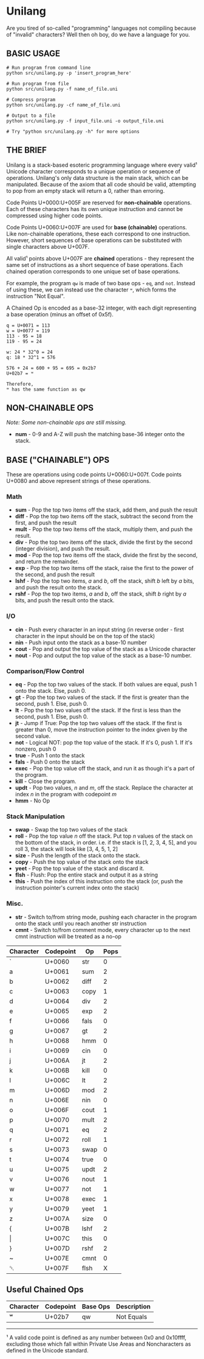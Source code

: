 # Unilang
Are you tired of so-called "programming" languages not compiling because of "invalid" characters? Well then oh boy, do we have a language for you.
## BASIC USAGE
```
# Run program from command line
python src/unilang.py -p 'insert_program_here'

# Run program from file
python src/unilang.py -f name_of_file.uni

# Compress program
python src/unilang.py -cf name_of_file.uni

# Output to a file
python src/unilang.py -f input_file.uni -o output_file.uni

# Try "python src/unilang.py -h" for more options
```

## THE BRIEF
Unilang is a stack-based esoteric programming language where every valid¹ Unicode
character corresponds to a unique operation or sequence of operations. Unilang's
only data structure is the main stack, which can be manipulated. Because of the
axiom that all code should be valid, attempting to pop from an empty stack will
return a 0, rather than erroring.


Code Points U+0000:U+005F are reserved for **non-chainable** operations. Each of
these characters has its own unique instruction and cannot be compressed using
higher code points.

Code Points U+0060:U+007F are used for **base (chainable)** operations. Like
non-chainable operations, these each correspond to one instruction. However,
short sequences of base operations can be substituted with single characters above U+007F.

All valid¹ points above U+007F are **chained** operations - they represent the same
set of instructions as a short sequence of base operations. Each chained operation corresponds
to one unique set of base operations.

For example, the program `qw` is made of two base ops - `eq`, and `not`. Instead
of using these, we can instead use the character `ʷ`, which forms the instruction "Not Equal".

A Chained Op is encoded as a base-32 integer, with each digit representing a base operation (minus an offset of 0x5f).

```
q = U+0071 = 113 
w = U+0077 = 119
113 - 95 = 18
119 - 95 = 24

w: 24 * 32^0 = 24
q: 18 * 32^1 = 576

576 + 24 = 600 + 95 = 695 = 0x2b7
U+02b7 = ʷ

Therefore,
ʷ has the same function as qw
```


## NON-CHAINABLE OPS
_Note: Some non-chainable ops are still missing._
- **num** - 0-9 and A-Z will push the matching base-36 integer onto the stack.

## BASE ("CHAINABLE") OPS

These are operations using code points U+0060:U+007f. Code points U+0080 and above
represent strings of these operations.

### Math
- **sum** - Pop the top two items off the stack, add them, and push the result
- **diff** - Pop the top two items off the stack, subtract the second from the first, and push the result
- **mult** - Pop the top two items off the stack, multiply them, and push the result.
- **div** - Pop the top two items off the stack, divide the first by the second (integer division), and push the result.
- **mod** - Pop the top two items off the stack, divide the first by the second, and return the remainder.
- **exp** - Pop the top two items off the stack, raise the first to the power of the second, and push the result
- **lshf** - Pop the top two items, _a_ and _b_, off the stack, shift _b_ left by _a_ bits, and push the result onto the stack.
- **rshf** - Pop the top two items, _a_ and _b_, off the stack, shift _b_ right by _a_ bits, and push the result onto the stack.

### I/O
- **cin** - Push every character in an input string (in reverse order - first character in the input should be on the top of the stack)
- **nin** - Push input onto the stack as a base-10 number
- **cout** - Pop and output the top value of the stack as a Unicode character
- **nout** - Pop and output the top value of the stack as a base-10 number.

### Comparison/Flow Control
- **eq** - Pop the top two values of the stack. If both values are equal, push 1 onto the stack. Else, push 0.
- **gt** - Pop the top two values of the stack. If the first is greater than the second, push 1. Else, push 0.
- **lt** - Pop the top two values off the stack. If the first is less than the second, push 1. Else, push 0.
- **jt** - Jump if True: Pop the top two values off the stack. If the first is greater than 0, move the instruction pointer to the index given by the second value.
- **not** - Logical NOT: pop the top value of the stack. If it's 0, push 1. If it's nonzero, push 0
- **true** - Push 1 onto the stack
- **fals** - Push 0 onto the stack
- **exec** - Pop the top value off the stack, and run it as though it's a part of the program.
- **kill** - Close the program.
- **updt** - Pop two values, _n_ and _m_, off the stack. Replace the character at index _n_ in the program with codepoint _m_
- **hmm** - No Op

### Stack Manipulation
- **swap** - Swap the top two values of the stack
- **roll** - Pop the top value _n_ off the stack. Put top _n_ values of  the stack on the bottom of the stack, in order. i.e. if the stack is [1, 2, 3, 4, 5], and you roll 3, the stack will look like [3, 4, 5, 1, 2]
- **size** - Push the length of the stack onto the stack.
- **copy** - Push the top value of the stack onto the stack
- **yeet** - Pop the top value of the stack and discard it.
- **flsh** - Flush: Pop the entire stack and output it as a string
- **this** - Push the index of this instruction onto the stack (or, push the instruction pointer's current index onto the stack)

### Misc.
- **str** - Switch to/from string mode, pushing each character in the program onto the stack until you reach another str instruction
- **cmnt** - Switch to/from comment mode, every character up to the next cmnt instruction will be treated as a no-op



| Character | Codepoint | Op   | Pops  |
| --------- | --------- | ---- | ----- |
| `         | U+0060    | str  | 0     |
| a         | U+0061    | sum  | 2     |
| b         | U+0062    | diff | 2     |
| c         | U+0063    | copy | 1     |
| d         | U+0064    | div  | 2     |
| e         | U+0065    | exp  | 2     |
| f         | U+0066    | fals | 0     |
| g         | U+0067    | gt   | 2     |
| h         | U+0068    | hmm  | 0     |
| i         | U+0069    | cin  | 0     |
| j         | U+006A    | jt   | 2     |
| k         | U+006B    | kill | 0     |
| l         | U+006C    | lt   | 2     |
| m         | U+006D    | mod  | 2     |
| n         | U+006E    | nin  | 0     |
| o         | U+006F    | cout | 1     |
| p         | U+0070    | mult | 2     |
| q         | U+0071    | eq   | 2     |
| r         | U+0072    | roll | 1     |
| s         | U+0073    | swap | 0     |
| t         | U+0074    | true | 0     |
| u         | U+0075    | updt | 2     |
| v         | U+0076    | nout | 1     |
| w         | U+0077    | not  | 1     |
| x         | U+0078    | exec | 1     |
| y         | U+0079    | yeet | 1     |
| z         | U+007A    | size | 0     |
| {         | U+007B    | lshf | 2     |
| \|        | U+007C    | this | 0     |
| }         | U+007D    | rshf | 2     |
| ~         | U+007E    | cmnt | 0     |
| ␡         | U+007F    | flsh | X     |

## Useful Chained Ops

| Character | Codepoint | Base Ops | Description |
| --------- | --------- | -------- | ----------- |
| ʷ         | U+02b7    | qw       | Not Equals  |


---
¹ A valid code point is defined as any number between 0x0 and 0x10ffff, excluding
those which fall within Private Use Areas and Noncharacters as defined in the
Unicode standard.
